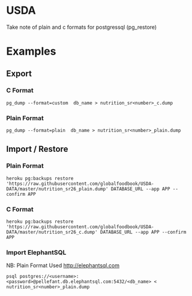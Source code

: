 # USDA
Take note of plain and c formats for postgressql (pg_restore)

# Examples

## Export

### C Format

```pg_dump --format=custom  db_name > nutrition_sr<number>_c.dump```

### Plain Format

```pg_dump --format=plain  db_name > nutrition_sr<number>_plain.dump```

## Import / Restore

### Plain Format

``` heroku pg:backups restore 'https://raw.githubusercontent.com/globalfoodbook/USDA-DATA/master/nutrition_sr26_plain.dump' DATABASE_URL --app APP --confirm APP ```

### C Format

``` heroku pg:backups restore 'https://raw.githubusercontent.com/globalfoodbook/USDA-DATA/master/nutrition_sr26_c.dump' DATABASE_URL --app APP --confirm APP ```

### Import ElephantSQL
NB: Plain Format Used http://elephantsql.com

``` psql postgres://<username>:<password>@pellefant.db.elephantsql.com:5432/<db_name> < nutrition_sr<number>_plain.dump ```
